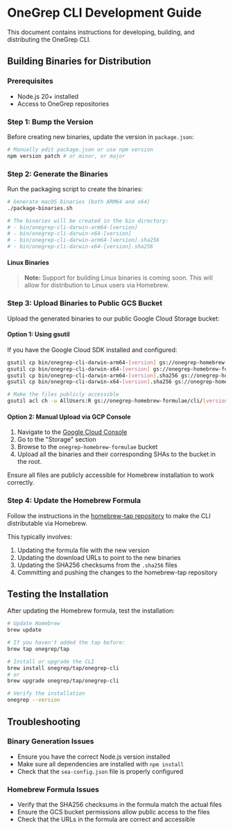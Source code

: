# OneGrep CLI Development Guide

This document contains instructions for developing, building, and distributing the OneGrep CLI.

## Building Binaries for Distribution

### Prerequisites

- Node.js 20+ installed
- Access to OneGrep repositories

### Step 1: Bump the Version

Before creating new binaries, update the version in `package.json`:

```bash
# Manually edit package.json or use npm version
npm version patch # or minor, or major
```

### Step 2: Generate the Binaries

Run the packaging script to create the binaries:

```bash
# Generate macOS binaries (both ARM64 and x64)
./package-binaries.sh

# The binaries will be created in the bin directory:
# - bin/onegrep-cli-darwin-arm64-[version]
# - bin/onegrep-cli-darwin-x64-[version]
# - bin/onegrep-cli-darwin-arm64-[version].sha256
# - bin/onegrep-cli-darwin-x64-[version].sha256
```

#### Linux Binaries

> **Note:** Support for building Linux binaries is coming soon. This will allow for distribution to Linux users via Homebrew.

### Step 3: Upload Binaries to Public GCS Bucket

Upload the generated binaries to our public Google Cloud Storage bucket:

#### Option 1: Using gsutil

If you have the Google Cloud SDK installed and configured:

```bash
gsutil cp bin/onegrep-cli-darwin-arm64-[version] gs://onegrep-homebrew-formulae/
gsutil cp bin/onegrep-cli-darwin-x64-[version] gs://onegrep-homebrew-formulae/
gsutil cp bin/onegrep-cli-darwin-arm64-[version].sha256 gs://onegrep-homebrew-formulae/
gsutil cp bin/onegrep-cli-darwin-x64-[version].sha256 gs://onegrep-homebrew-formulae/

# Make the files publicly accessible
gsutil acl ch -u AllUsers:R gs://onegrep-homebrew-formulae/cli/[version]/*
```

#### Option 2: Manual Upload via GCP Console

1. Navigate to the [Google Cloud Console](https://console.cloud.google.com/)
2. Go to the "Storage" section
3. Browse to the `onegrep-homebrew-formulae` bucket
4. Upload all the binaries and their corresponding SHAs to the bucket in the root.

Ensure all files are publicly accessible for Homebrew installation to work correctly.

### Step 4: Update the Homebrew Formula

Follow the instructions in the [homebrew-tap repository](https://github.com/OneGrep/homebrew-tap/blob/main/DEVELOPMENT.md) to make the CLI distributable via Homebrew.

This typically involves:

1. Updating the formula file with the new version
2. Updating the download URLs to point to the new binaries
3. Updating the SHA256 checksums from the `.sha256` files
4. Committing and pushing the changes to the homebrew-tap repository

## Testing the Installation

After updating the Homebrew formula, test the installation:

```bash
# Update Homebrew
brew update

# If you haven't added the tap before:
brew tap onegrep/tap

# Install or upgrade the CLI
brew install onegrep/tap/onegrep-cli
# or
brew upgrade onegrep/tap/onegrep-cli

# Verify the installation
onegrep --version
```

## Troubleshooting

### Binary Generation Issues

- Ensure you have the correct Node.js version installed
- Make sure all dependencies are installed with `npm install`
- Check that the `sea-config.json` file is properly configured

### Homebrew Formula Issues

- Verify that the SHA256 checksums in the formula match the actual files
- Ensure the GCS bucket permissions allow public access to the files
- Check that the URLs in the formula are correct and accessible
